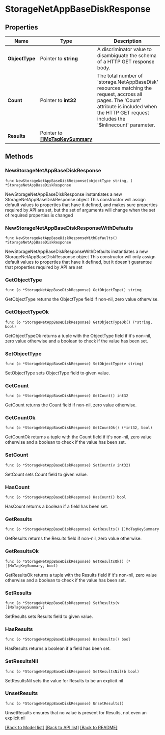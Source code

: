 # StorageNetAppBaseDiskResponse

## Properties

Name | Type | Description | Notes
------------ | ------------- | ------------- | -------------
**ObjectType** | Pointer to **string** | A discriminator value to disambiguate the schema of a HTTP GET response body. | 
**Count** | Pointer to **int32** | The total number of &#39;storage.NetAppBaseDisk&#39; resources matching the request, accross all pages. The &#39;Count&#39; attribute is included when the HTTP GET request includes the &#39;$inlinecount&#39; parameter. | [optional] 
**Results** | Pointer to [**[]MoTagKeySummary**](MoTagKeySummary.md) |  | [optional] 

## Methods

### NewStorageNetAppBaseDiskResponse

`func NewStorageNetAppBaseDiskResponse(objectType string, ) *StorageNetAppBaseDiskResponse`

NewStorageNetAppBaseDiskResponse instantiates a new StorageNetAppBaseDiskResponse object
This constructor will assign default values to properties that have it defined,
and makes sure properties required by API are set, but the set of arguments
will change when the set of required properties is changed

### NewStorageNetAppBaseDiskResponseWithDefaults

`func NewStorageNetAppBaseDiskResponseWithDefaults() *StorageNetAppBaseDiskResponse`

NewStorageNetAppBaseDiskResponseWithDefaults instantiates a new StorageNetAppBaseDiskResponse object
This constructor will only assign default values to properties that have it defined,
but it doesn't guarantee that properties required by API are set

### GetObjectType

`func (o *StorageNetAppBaseDiskResponse) GetObjectType() string`

GetObjectType returns the ObjectType field if non-nil, zero value otherwise.

### GetObjectTypeOk

`func (o *StorageNetAppBaseDiskResponse) GetObjectTypeOk() (*string, bool)`

GetObjectTypeOk returns a tuple with the ObjectType field if it's non-nil, zero value otherwise
and a boolean to check if the value has been set.

### SetObjectType

`func (o *StorageNetAppBaseDiskResponse) SetObjectType(v string)`

SetObjectType sets ObjectType field to given value.


### GetCount

`func (o *StorageNetAppBaseDiskResponse) GetCount() int32`

GetCount returns the Count field if non-nil, zero value otherwise.

### GetCountOk

`func (o *StorageNetAppBaseDiskResponse) GetCountOk() (*int32, bool)`

GetCountOk returns a tuple with the Count field if it's non-nil, zero value otherwise
and a boolean to check if the value has been set.

### SetCount

`func (o *StorageNetAppBaseDiskResponse) SetCount(v int32)`

SetCount sets Count field to given value.

### HasCount

`func (o *StorageNetAppBaseDiskResponse) HasCount() bool`

HasCount returns a boolean if a field has been set.

### GetResults

`func (o *StorageNetAppBaseDiskResponse) GetResults() []MoTagKeySummary`

GetResults returns the Results field if non-nil, zero value otherwise.

### GetResultsOk

`func (o *StorageNetAppBaseDiskResponse) GetResultsOk() (*[]MoTagKeySummary, bool)`

GetResultsOk returns a tuple with the Results field if it's non-nil, zero value otherwise
and a boolean to check if the value has been set.

### SetResults

`func (o *StorageNetAppBaseDiskResponse) SetResults(v []MoTagKeySummary)`

SetResults sets Results field to given value.

### HasResults

`func (o *StorageNetAppBaseDiskResponse) HasResults() bool`

HasResults returns a boolean if a field has been set.

### SetResultsNil

`func (o *StorageNetAppBaseDiskResponse) SetResultsNil(b bool)`

 SetResultsNil sets the value for Results to be an explicit nil

### UnsetResults
`func (o *StorageNetAppBaseDiskResponse) UnsetResults()`

UnsetResults ensures that no value is present for Results, not even an explicit nil

[[Back to Model list]](../README.md#documentation-for-models) [[Back to API list]](../README.md#documentation-for-api-endpoints) [[Back to README]](../README.md)


